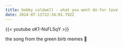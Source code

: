 ```yaml
---
title: bobby caldwell - what you wont do for love
date: 2024-07-11T22:34:01.792Z
---
```

{{< youtube oK1-NsFL5qY >}}

the song from the green birb memes 🦜